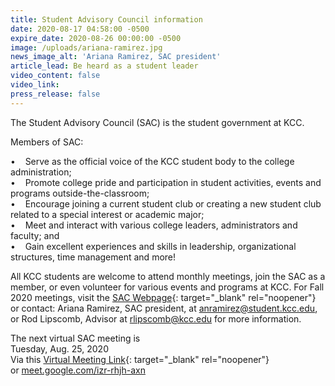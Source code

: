 ```yaml
---
title: Student Advisory Council information
date: 2020-08-17 04:58:00 -0500
expire_date: 2020-08-26 00:00:00 -0500
image: /uploads/ariana-ramirez.jpg
news_image_alt: 'Ariana Ramirez, SAC president'
article_lead: Be heard as a student leader
video_content: false
video_link:
press_release: false
---
```


The Student Advisory Council (SAC) is the student government at KCC.

Members of SAC:

• &nbsp; &nbsp;Serve as the official voice of the KCC student body to the college administration;<br>• &nbsp; &nbsp;Promote college pride and participation in student activities, events and programs outside-the-classroom;<br>• &nbsp; &nbsp;Encourage joining a current student club or creating a new student club related to a special interest or academic major;<br>• &nbsp; &nbsp;Meet and interact with various college leaders, administrators and faculty; and<br>• &nbsp; &nbsp;Gain excellent experiences and skills in leadership, organizational structures, time management and more\!

All KCC students are welcome to attend monthly meetings, join the SAC as a member, or even volunteer for various events and programs at KCC. For Fall 2020 meetings, visit the [SAC Webpage](http://www.kcc.edu/students/studentlife/Pages/studentadvisory.aspx){: target="_blank" rel="noopener"} or contact: Ariana Ramirez, SAC president, at [anramirez@student.kcc.edu](mailto:anramirez@student.kcc.edu), or Rod Lipscomb, Advisor at [rlipscomb@kcc.edu](mailto:rlipscomb@kcc.edu) for more information.

The next virtual SAC meeting is<br>Tuesday, Aug. 25, 2020<br>Via this [Virtual Meeting Link](https://meet.google.com/unsupported?meetingCode=izr-rhjh-axn&amp;ref=https://meet.google.com/_meet/izr-rhjh-axn){: target="_blank" rel="noopener"}<br>or&nbsp;[meet.google.com/izr-rhjh-axn](https://meet.google.com/izr-rhjh-axn)